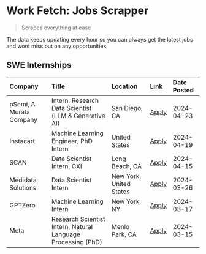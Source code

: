 # Work Fetch: Jobs Scrapper
> Scrapes everything at ease

The data keeps updating every hour so you can always get the latest jobs and wont miss out on any opportunities.

## SWE Internships
<!--START_SECTION:workfetch-->
| Company                 | Title                                                        | Location                | Link                                                                                                                                                                                                                                                                           | Date Posted   |
|:------------------------|:-------------------------------------------------------------|:------------------------|:-------------------------------------------------------------------------------------------------------------------------------------------------------------------------------------------------------------------------------------------------------------------------------|:--------------|
| pSemi, A Murata Company | Intern, Research Data Scientist (LLM & Generative AI)        | San Diego, CA           | [Apply](https://www.linkedin.com/jobs/view/intern-research-data-scientist-llm-generative-ai-at-psemi-a-murata-company-3887074168?position=4&pageNum=0&refId=UL4zwGY5Gtf0oZbG4%2FjMag%3D%3D&trackingId=k9xm%2FUyimcxvvdvgEQOznQ%3D%3D&trk=public_jobs_jserp-result_search-card) | 2024-04-23    |
| Instacart               | Machine Learning Engineer, PhD Intern                        | United States           | [Apply](https://www.linkedin.com/jobs/view/machine-learning-engineer-phd-intern-at-instacart-3901991739?position=2&pageNum=0&refId=UL4zwGY5Gtf0oZbG4%2FjMag%3D%3D&trackingId=595nzyyQqe1ksFEekW9BcA%3D%3D&trk=public_jobs_jserp-result_search-card)                            | 2024-04-19    |
| SCAN                    | Data Scientist Intern, CXI                                   | Long Beach, CA          | [Apply](https://www.linkedin.com/jobs/view/data-scientist-intern-cxi-at-scan-3899690492?position=9&pageNum=0&refId=UL4zwGY5Gtf0oZbG4%2FjMag%3D%3D&trackingId=bDSPjPVN%2FK2EAPrLRKevMA%3D%3D&trk=public_jobs_jserp-result_search-card)                                          | 2024-04-15    |
| Medidata Solutions      | Data Scientist Intern                                        | New York, United States | [Apply](https://www.linkedin.com/jobs/view/data-scientist-intern-at-medidata-solutions-3810253704?position=8&pageNum=0&refId=UL4zwGY5Gtf0oZbG4%2FjMag%3D%3D&trackingId=%2BNQH1Hcw9rt3OTeT2Lqz%2Fg%3D%3D&trk=public_jobs_jserp-result_search-card)                              | 2024-03-26    |
| GPTZero                 | Machine Learning Intern                                      | New York, NY            | [Apply](https://www.linkedin.com/jobs/view/machine-learning-intern-at-gptzero-3860723963?position=7&pageNum=0&refId=UL4zwGY5Gtf0oZbG4%2FjMag%3D%3D&trackingId=tpWbNyfSbLFJyQTQ9PsZog%3D%3D&trk=public_jobs_jserp-result_search-card)                                           | 2024-03-17    |
| Meta                    | Research Scientist Intern, Natural Language Processing (PhD) | Menlo Park, CA          | [Apply](https://www.linkedin.com/jobs/view/research-scientist-intern-natural-language-processing-phd-at-meta-3858718375?position=10&pageNum=0&refId=UL4zwGY5Gtf0oZbG4%2FjMag%3D%3D&trackingId=8cD2B4QHSFn%2FpMfdlbKebA%3D%3D&trk=public_jobs_jserp-result_search-card)         | 2024-03-15    |
<!--END_SECTION:workfetch-->
